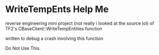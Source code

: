 # WriteTempEnts Help Me

reverse engineering mini project (not really i looked at the source lol) of TF2's CBaseClient::WriteTempEntities function

written to debug a crash involving this function

Do Not Use This.
